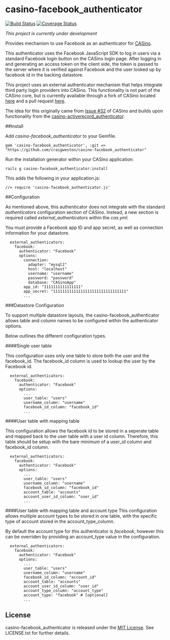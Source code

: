 # casino-facebook_authenticator
[![Build Status](https://travis-ci.org/craigweston/casino-facebook_authenticator.svg?branch=master)](https://travis-ci.org/craigweston/casino-facebook_authenticator)
[![Coverage Status](https://coveralls.io/repos/craigweston/casino-facebook_authenticator/badge.svg)](https://coveralls.io/r/craigweston/casino-facebook_authenticator)

*This project is currently under development*

Provides mechanism to use Facebook as an authenticator for [CASino](https://github.com/rbCAS/CASino).

This authenticator uses the Facebook JavaScript SDK to log in users via a standard Facebook login button on the CASino login page. After logging in and generating an access token on the client side, the token is passed to the server where it is verified against Facebook and the user looked up by facebook id in the backing datastore.

This project uses an external authenticator mechanism that helps integrate third party login providers into CASino. This functionality is not part of the CASino core, but is currently available through a fork of CASino located [here](https://github.com/craigweston/CASino) and a pull request [here](https://github.com/rbCAS/CASino/pull/98).

The idea for this originally came from [Issue #32](https://github.com/rbCAS/CASino/issues/32) of CASino and builds upon functionality from the [casino-activerecord_authenticator](https://github.com/rbCAS/casino-activerecord_authenticator).

##Install

Add *casino-facebook_authenticator* to your Gemfile.

```
gem 'casino-facebook_authenticator', :git => "https://github.com/craigweston/casino-facebook_authenticator"
```

Run the installation generator within your CASino application:

```
rails g casino-facebook_authenticator:install
```

This adds the following in your application.js:

```
//= require 'casino-facebook_authenticator.js'
```

##Configuration

As mentioned above, this authenticator does not integrate with the standard *authenticators* configuration section of CASino. Instead, a new section is required called *external_authenticators* within the *cas.yml*.

You must provide a Facebook app ID and app secret, as well as connection information for your datastore.

```
  external_authenticators:
    facebook:
      authenticator: "Facebook"
      options:
        connection:
          adapter: "mysql2"
          host: "localhost"
          username: "username"
          password: "password"
          database: "CASinoApp"
        app_id: "1111111111111111"
        app_secret: "11111111111111111111111111111111"
        ...

```

###Datastore Configuration

To support multiple datastore layouts, the casino-facebook_authenticator allows table and column names to be configured within the authenticator options.

Below outlines the different configuration types.

####Single user table

This configuration uses only one table to store both the user and the facebook_id. The facebook_id column is used to lookup the user by the Facebook id.

```
  external_authenticators:
    facebook:
      authenticator: "Facebook"
      options:
        ...
        user_table: "users"
        username_column: "username"
        facebook_id_column: "facebook_id"
        ...
```

####User table with mapping table

This configuration allows the facebook id to be stored in a seperate table and mapped back to the user table with a user id column. Therefore, this table should be setup with the bare minimum of a user_id column and facebook_id column.

```
  external_authenticators:
    facebook:
      authenticator: "Facebook"
      options:
        ...
        user_table: "users"
        username_column: "username"
        facebook_id_column: "facebook_id"
        account_table: "accounts"
        account_user_id_column: "user_id"
        ...
```

####User table with mapping table and account type
This configuration allows multiple account types to be stored in one table, with the specific type of account stored in the account_type_column.

By default the account type for this authenticator is *facebook*, however this can be overriden by providing an account_type value in the configuration.

```
  external_authenticators:
    facebook:
      authenticator: "Facebook"
      options:
        ...
        user_table: "users"
        username_column: "username"
        facebook_id_column: "account_id"
        account_table: "accounts"
        account_user_id_column: "user_id"
        account_type_column: "account_type"
        account_type: "facebook" # [optional]
        ...
```


## License

casino-facebook_authenticator is released under the [MIT License](http://www.opensource.org/licenses/MIT). See LICENSE.txt for further details.
